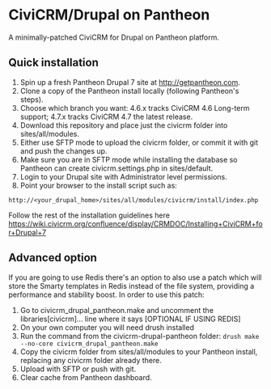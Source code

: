 # CiviCRM/Drupal on Pantheon
A minimally-patched CiviCRM for Drupal on Pantheon platform.

## Quick installation

1. Spin up a fresh Pantheon Drupal 7 site at http://getpantheon.com.
2. Clone a copy of the Pantheon install locally (following Pantheon's steps).
3. Choose which branch you want: 4.6.x tracks CiviCRM 4.6 Long-term support; 4.7.x tracks CiviCRM 4.7 the latest release.
3. Download this repository and place just the civicrm folder into sites/all/modules.
4. Either use SFTP mode to upload the civicrm folder, or commit it with git and push the changes up.
5. Make sure you are in SFTP mode while installing the database so Pantheon can create civicrm.settings.php in sites/default.
6. Login to your Drupal site with Administrator level permissions.
7. Point your browser to the install script such as:

```
http://<your_drupal_home>/sites/all/modules/civicrm/install/index.php
```

Follow the rest of the installation guidelines here https://wiki.civicrm.org/confluence/display/CRMDOC/Installing+CiviCRM+for+Drupal+7

## Advanced option

If you are going to use Redis there's an option to also use a patch which will store the Smarty templates in Redis instead of the file system, providing a performance and stability boost. In order to use this patch:

1. Go to civicrm_drupal_pantheon.make and uncomment the libraries[civicrm]... line where it says [OPTIONAL IF USING REDIS]
2. On your own computer you will need drush installed
3. Run the command from the civicrm-drupal-pantheon folder: `drush make --no-core civicrm_drupal_pantheon.make`
4. Copy the civicrm folder from sites/all/modules to your Pantheon install, replacing any civicrm folder already there.
5. Upload with SFTP or push with git.
6. Clear cache from Pantheon dashboard.
